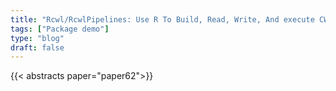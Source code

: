 ```yaml
---
title: "Rcwl/RcwlPipelines: Use R To Build, Read, Write, And execute CWL Workflows"
tags: ["Package demo"]
type: "blog"
draft: false
---
```


{{< abstracts paper="paper62">}}


